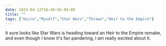 ---date: 2023-04-12T16:49:56-04:00title: ""tags: ["micro","Myself","Star Wars","Thrawn","Heir to the Empire"]---It sure looks like Star Wars is heading toward an Heir to the Empire remake, and even though I know it's fan pandering, I am really excited about it.